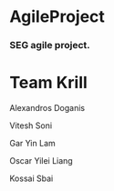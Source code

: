 # AgileProject
### SEG agile project.

# Team Krill

Alexandros Doganis

Vitesh Soni

Gar Yin Lam

Oscar Yilei Liang

Kossai Sbai
